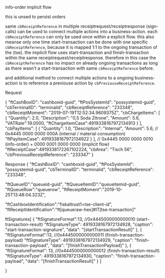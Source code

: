 
info-order
implicit flow

this is unsed to persist orders

same `cbReceiptReference` in multiple receiptrequest/receiptresponse (sign-calls) can be used to connect multiple actions into a business-action. each `cbReceiptReference` can only be used once within a explicit flow. this also meanse only one time start-transaction can be done with one specific `cbReceiptReference`, because it is mapped 1:1 to the ongoing transaction of the (tse).
the implicit flow uses start-transaction and finish-transaction within the same receiptrequest/receiptresponse. therefore in this case the `cbReceiptReference` has no impact on already ongoing transactions as long as there wasn't a start-transaction with same `cbReceiptReference` before.

and additional method to connect multiple actions to a ongoing business-action is to reference a previouse action by `cbPreviouseReceiptReference`.


Request

{
"ftCashBoxID": "cashboxid-guid",
"ftPosSystemId": "possystemid-guid",
"cbTerminalID": "terminalid",
"cbReceiptReference": "233348",
"cbReceiptMoment": "2019-07-19T12:52:34.9609375Z",
"cbChargeItems": [
{
"Quantity": 2.0,
"Description": "0,5 Soda Zitrone",
"Amount": 5.6,
"VATRate":19.0000,
"ftChargeItemCase":4919338167972134913
}
],
"cbPayItems": [
{
"Quantity": 1.0,
"Description": "Internal",
"Amount": 5.6,
// 0x4445 0000 0000 000A (internal / material consumption)
"ftPayItemCase": 4919338167972134922
}
],
// 0x4445 0000 0000 0010 (info-order) + 0000 0001 0000 0000 (implicit flow)
"ftReceiptCase":4919338172267102224,
"cbArea": "Tisch 56",
"cbPreviousReceiptReference": "233347"
}


Response
{
"ftCashBoxID": "cashboxid-guid",
"ftPosSystemId": "possystemid-guid",
"cbTerminalID": "terminalid",
"cbReceiptReference": "233348",

"ftQueueID":"queueid-guid",
"ftQueueItemID":"queueitemid-guid",
"ftQueueRow":"queuerow",
"ftReceiptMoment":"2019-10-25T13:48:04.323Z",

"ftCashboxIdentification":"fiskaltrust1=tse-client-id",
"ftReceiptIdentification":"ft[queueraw-hex]#IT[tse-transaction]"

ftSignatures[
        {
            "ftSignatureFormat":13,
            //0x4445000000000010 (start-transaction-result)
            "ftSignatureType": 4919338167972134928,
            "caption": "start-transaction-signature",
            "data": "[startTransactionResult]"
        },
        {
            "ftSignatureFormat":13,
            //0x4445000000000011 (finish-transaction-payload)
            "ftSignatureType": 4919338167972134929,
            "caption": "finish-transaction-payload",
            "data": "[finishTransactionPayload]"
        },
        {
            "ftSignatureFormat": 13,
            //0x4445000000000012 (finish-transaction-result)
            "ftSignatureType": 4919338167972134930,
            "caption": "finish-transaction-payload",
            "data": "[finishTransactionResult]"
        }
]

}

